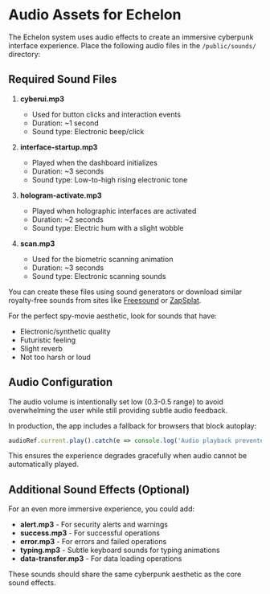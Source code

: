 # Audio Assets for Echelon

The Echelon system uses audio effects to create an immersive cyberpunk interface experience. Place the following audio files in the `/public/sounds/` directory:

## Required Sound Files

1. **cyberui.mp3**
   - Used for button clicks and interaction events
   - Duration: ~1 second
   - Sound type: Electronic beep/click

2. **interface-startup.mp3**
   - Played when the dashboard initializes
   - Duration: ~3 seconds
   - Sound type: Low-to-high rising electronic tone

3. **hologram-activate.mp3**
   - Played when holographic interfaces are activated
   - Duration: ~2 seconds
   - Sound type: Electric hum with a slight wobble

4. **scan.mp3**
   - Used for the biometric scanning animation
   - Duration: ~3 seconds
   - Sound type: Electronic scanning sounds

You can create these files using sound generators or download similar royalty-free sounds from sites like [Freesound](https://freesound.org/) or [ZapSplat](https://www.zapsplat.com/). 

For the perfect spy-movie aesthetic, look for sounds that have:
- Electronic/synthetic quality
- Futuristic feeling
- Slight reverb
- Not too harsh or loud

## Audio Configuration

The audio volume is intentionally set low (0.3-0.5 range) to avoid overwhelming the user while still providing subtle audio feedback.

In production, the app includes a fallback for browsers that block autoplay:

```javascript
audioRef.current.play().catch(e => console.log('Audio playback prevented by browser'));
```

This ensures the experience degrades gracefully when audio cannot be automatically played.

## Additional Sound Effects (Optional)

For an even more immersive experience, you could add:

- **alert.mp3** - For security alerts and warnings
- **success.mp3** - For successful operations
- **error.mp3** - For errors and failed operations
- **typing.mp3** - Subtle keyboard sounds for typing animations
- **data-transfer.mp3** - For data loading operations

These sounds should share the same cyberpunk aesthetic as the core sound effects.